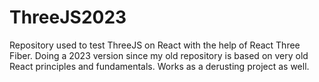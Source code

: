 # ThreeJS2023
Repository used to test ThreeJS on React with the help of React Three Fiber. Doing a 2023 version since my old repository is based on very old React principles and fundamentals. Works as a derusting project as well.
